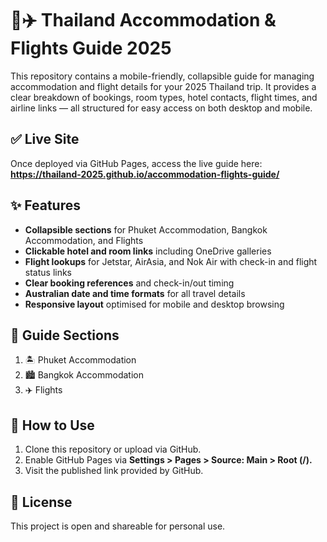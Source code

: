 # 🏨✈️ Thailand Accommodation & Flights Guide 2025

This repository contains a mobile-friendly, collapsible guide for managing accommodation and flight details for your 2025 Thailand trip. It provides a clear breakdown of bookings, room types, hotel contacts, flight times, and airline links — all structured for easy access on both desktop and mobile.

## ✅ Live Site
Once deployed via GitHub Pages, access the live guide here:  
**https://thailand-2025.github.io/accommodation-flights-guide/**

## ✨ Features
- **Collapsible sections** for Phuket Accommodation, Bangkok Accommodation, and Flights  
- **Clickable hotel and room links** including OneDrive galleries  
- **Flight lookups** for Jetstar, AirAsia, and Nok Air with check-in and flight status links  
- **Clear booking references** and check-in/out timing  
- **Australian date and time formats** for all travel details  
- **Responsive layout** optimised for mobile and desktop browsing

## 📌 Guide Sections
1. 🏝️ Phuket Accommodation  
2. 🏙️ Bangkok Accommodation  
3. ✈️ Flights  

## 🔧 How to Use
1. Clone this repository or upload via GitHub.
2. Enable GitHub Pages via **Settings > Pages > Source: Main > Root (/).**
3. Visit the published link provided by GitHub.

## 📄 License
This project is open and shareable for personal use.
